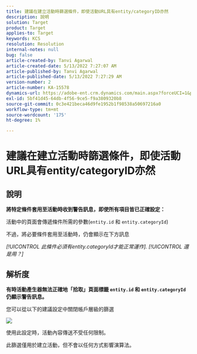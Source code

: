```yaml
---
title: 建議在建立活動時篩選條件，即使活動URL具有entity/categoryID亦然
description: 說明
solution: Target
product: Target
applies-to: Target
keywords: KCS
resolution: Resolution
internal-notes: null
bug: false
article-created-by: Tanvi Agarwal
article-created-date: 5/13/2022 7:27:07 AM
article-published-by: Tanvi Agarwal
article-published-date: 5/13/2022 7:27:29 AM
version-number: 2
article-number: KA-15578
dynamics-url: https://adobe-ent.crm.dynamics.com/main.aspx?forceUCI=1&pagetype=entityrecord&etn=knowledgearticle&id=60604013-8ed2-ec11-a7b5-00224809c27a
exl-id: 5bf41d45-64db-4f56-9ce5-f9a3809320b8
source-git-commit: 0c3e421beca46d9fe1952b1f98538a50697216a0
workflow-type: tm+mt
source-wordcount: '175'
ht-degree: 1%

---
```


# 建議在建立活動時篩選條件，即使活動URL具有entity/categoryID亦然

## 說明


<b>將特定條件套用至活動時收到警告訊息，即使所有項目皆已正確設定：</b>

活動中的頁面會傳遞條件所需的參數(`entity.id` 和 `entity.categoryId`) 

不過，將必要條件套用至活動時，仍會顯示在下方訊息

*[!UICONTROL 此條件必須有entity.categoryId才能正常運作]. [!UICONTROL 還是用？]*


## 解析度


<b>有時活動產生器無法正確地「拾取」頁面標籤 `entity.id` 和 `entity.categoryId` 仍顯示警告訊息。</b>



您可以從以下的建議設定中關閉帳戶層級的篩選

![](http://omniture.custhelp.com/ci/inlineImage/get/3041012/5090ecb0bec7673ef3ad943bd35f9095)



使用此設定時，活動內容傳送不受任何限制。



此篩選僅用於建立活動，但不會以任何方式影響演算法。
